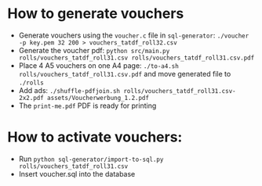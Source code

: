 # How to generate vouchers

* Generate vouchers using the `voucher.c` file in `sql-generator`: `./voucher -p key.pem 32 200 > vouchers_tatdf_roll32.csv`
* Generate the voucher pdf: `python src/main.py rolls/vouchers_tatdf_roll31.csv rolls/vouchers_tatdf_roll31.csv.pdf`
* Place 4 A5 vouchers on one A4 page: `./to-a4.sh rolls/vouchers_tatdf_roll31.csv.pdf` and move generated file to `./rolls`
* Add ads: `./shuffle-pdfjoin.sh rolls/vouchers_tatdf_roll31.csv-2x2.pdf assets/Voucherwerbung_1.2.pdf`
* The `print-me.pdf` PDF is ready for printing

# How to activate vouchers:

* Run `python sql-generator/import-to-sql.py rolls/vouchers_tatdf_roll31.csv`
* Insert voucher.sql into the database
